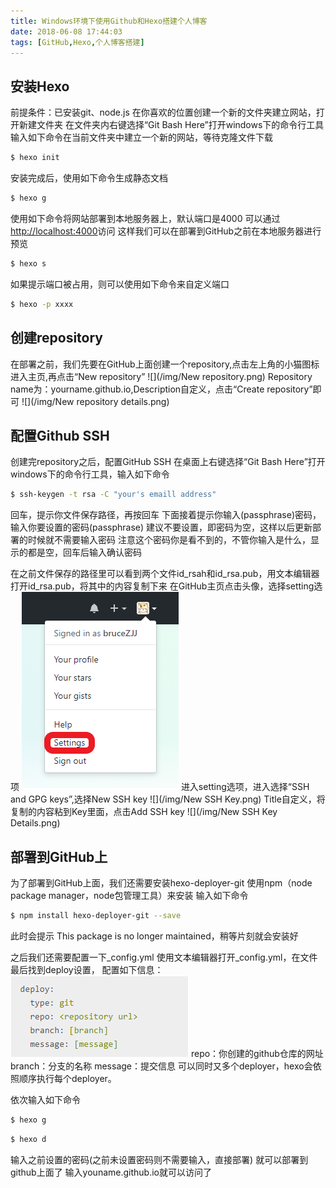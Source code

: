 ```yaml
---
title: Windows环境下使用Github和Hexo搭建个人博客
date: 2018-06-08 17:44:03
tags: [GitHub,Hexo,个人博客搭建]
---
```

## 安装Hexo
前提条件：已安装git、node.js
在你喜欢的位置创建一个新的文件夹建立网站，打开新建文件夹
在文件夹内右键选择“Git Bash Here”打开windows下的命令行工具
输入如下命令在当前文件夹中建立一个新的网站，等待克隆文件下载

``` bash
$ hexo init
```

<!--more-->

安装完成后，使用如下命令生成静态文档

``` bash
$ hexo g
```

使用如下命令将网站部署到本地服务器上，默认端口是4000
可以通过[http://localhost:4000](http://localhost:4000/)访问
这样我们可以在部署到GitHub之前在本地服务器进行预览

``` bash
$ hexo s
```

如果提示端口被占用，则可以使用如下命令来自定义端口

``` bash
$ hexo -p xxxx
```

## 创建repository

在部署之前，我们先要在GitHub上面创建一个repository,点击左上角的小猫图标进入主页,再点击“New repository”
![](/img/New repository.png)
Repository name为：yourname.github.io,Description自定义，点击“Create repository”即可
![](/img/New repository details.png)

## 配置Github SSH
创建完repository之后，配置GitHub SSH
在桌面上右键选择“Git Bash Here”打开windows下的命令行工具，输入如下命令

```bash
$ ssh-keygen -t rsa -C "your's emaill address"
```

回车，提示你文件保存路径，再按回车
下面接着提示你输入(passphrase)密码，输入你要设置的密码(passphrase)
建议不要设置，即密码为空，这样以后更新部署的时候就不需要输入密码
注意这个密码你是看不到的，不管你输入是什么，显示的都是空，回车后输入确认密码

在之前文件保存的路径里可以看到两个文件id_rsah和id_rsa.pub，用文本编辑器打开id_rsa.pub，将其中的内容复制下来
在GitHub主页点击头像，选择setting选项
![](/img/Settings.png)
进入setting选项，进入选择“SSH and GPG keys”,选择New SSH key
![](/img/New SSH Key.png)
Title自定义，将复制的内容粘到Key里面，点击Add SSH key
![](/img/New SSH Key Details.png)

## 部署到GitHub上
为了部署到GitHub上面，我们还需要安装hexo-deployer-git
使用npm（node package manager，node包管理工具）来安装
输入如下命令

```bash
$ npm install hexo-deployer-git --save
```

此时会提示 This package is no longer maintained，稍等片刻就会安装好

之后我们还需要配置一下_config.yml
使用文本编辑器打开_config.yml，在文件最后找到deploy设置，
配置如下信息：
![](/img/deploy.png)
repo：你创建的github仓库的网址
branch：分支的名称
message：提交信息
可以同时又多个deployer，hexo会依照顺序执行每个deployer。

依次输入如下命令

```bash
$ hexo g
```
```bash
$ hexo d
```

输入之前设置的密码(之前未设置密码则不需要输入，直接部署)
就可以部署到github上面了
输入youname.github.io就可以访问了

